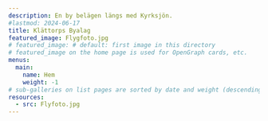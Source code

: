 ```yaml
---
description: En by belägen längs med Kyrksjön.
#lastmod: 2024-06-17
title: Klättorps Byalag
featured_image: Flygfoto.jpg
# featured_image: # default: first image in this directory
# featured_image on the home page is used for OpenGraph cards, etc.
menus:
  main:
    name: Hem
    weight: -1
# sub-galleries on list pages are sorted by date and weight (descending)
resources:
  - src: Flyfoto.jpg
---
```

